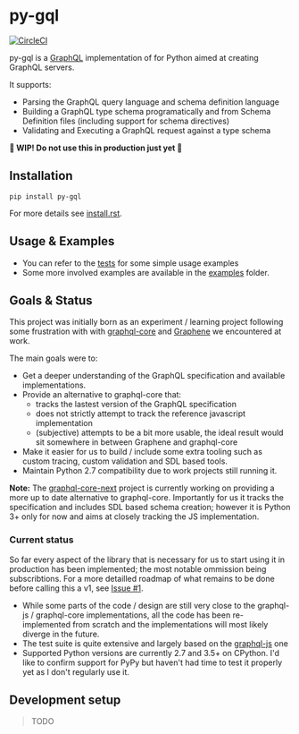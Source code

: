 py-gql
======

[![CircleCI](https://circleci.com/gh/lirsacc/py-gql/tree/master.svg?style=svg)](https://circleci.com/gh/lirsacc/py-gql/tree/master)

py-gql is a [GraphQL](http://facebook.github.io/graphql/) implementation of for Python aimed at creating GraphQL servers.

It supports:

- Parsing the GraphQL query language and schema definition language
- Building a GraphQL type schema programatically and from Schema Definition
  files (including support for schema directives)
- Validating and Executing a GraphQL request against a type schema

**:construction: WIP! Do not use this in production just yet :construction:**

Installation
------------

```
pip install py-gql
```

For more details see [install.rst](docs/usage/install.rst).

Usage & Examples
----------------

- You can refer to the [tests](./tests) for some simple usage examples
- Some more involved examples are available in the [examples](./examples) folder.

Goals & Status
--------------

This project was initially born as an experiment / learning project following some frustration with with [graphql-core](https://github.com/graphql-python/graphql-core/) and [Graphene](https://github.com/graphql-python/graphene/) we encountered at work.

The main goals were to:

- Get a deeper understanding of the GraphQL specification and available implementations.
- Provide an alternative to graphql-core that:
  - tracks the lastest version of the GraphQL specification
  - does not strictly attempt to track the reference javascript implementation
  - (subjective) attempts to be a bit more usable, the ideal result would sit somewhere in between Graphene and graphql-core
- Make it easier for us to build / include some extra tooling such as custom tracing, custom validation and SDL based tools.
- Maintain Python 2.7 compatibility due to work projects still running it.

**Note:** The [graphql-core-next](https://github.com/graphql-python/graphql-core-next) project is currently working on providing a more up to date alternative to graphql-core. Importantly for us it tracks the specification and includes SDL based schema creation; however it is Python 3+ only for now and aims at closely tracking the JS implementation.

### Current status

So far every aspect of the library that is necessary for us to start using it in production has been implemented; the most notable ommission being subscribtions. For a more detailled roadmap of what remains to be done before calling this a v1, see [Issue #1](https://github.com/lirsacc/py-gql/issues/1).

- While some parts of the code / design are still very close to the graphql-js / graphql-core implementations, all the code has been re-implemented from scratch and the implementations will most likely diverge in the future.
- The test suite is quite extensive and largely based on the [graphql-js](https://github.com/graphql/graphql-js) one
- Supported Python versions are currently 2.7 and 3.5+ on CPython. I'd like to confirm support for PyPy but haven't had time to test it properly yet as I don't regularly use it.


Development setup
-----------------

> TODO
